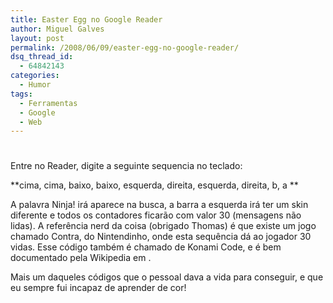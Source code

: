 ```yaml
---
title: Easter Egg no Google Reader
author: Miguel Galves
layout: post
permalink: /2008/06/09/easter-egg-no-google-reader/
dsq_thread_id:
  - 64842143
categories:
  - Humor
tags:
  - Ferramentas
  - Google
  - Web
---
```

# 

Entre no Reader, digite a seguinte sequencia no teclado:

**cima, cima, baixo, baixo, esquerda, direita, esquerda, direita, b, a **

A palavra Ninja! irá aparece na busca, a barra a esquerda irá ter um skin diferente e todos os contadores ficarão com valor 30 (mensagens não lidas). A referência nerd da coisa (obrigado Thomas) é que existe um jogo chamado Contra, do Nintendinho, onde esta sequência dá ao jogador 30 vidas. Esse código também é chamado de Konami Code, e é bem documentado pela Wikipedia em .

Mais um daqueles códigos que o pessoal dava a vida para conseguir, e que eu sempre fui incapaz de aprender de cor!